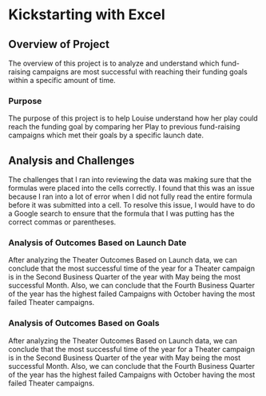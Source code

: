 # Kickstarting with Excel

## Overview of Project
The overview of this project is to analyze and understand which fund-raising campaigns are most successful with reaching their funding goals within a specific amount of time.

### Purpose
The purpose of this project is to help Louise understand how her play could reach the funding goal by comparing her Play to previous fund-raising campaigns which met their goals by a specific launch date.

## Analysis and Challenges
The challenges that I ran into reviewing the data was making sure that the formulas were placed into the cells correctly. I found that this was an issue because I ran into a lot of error when I did not fully read the entire formula before it was submitted into a cell. To resolve this issue, I would have to do a Google search to ensure that the formula that I was putting has the correct commas or parentheses.  

### Analysis of Outcomes Based on Launch Date
After analyzing the Theater Outcomes Based on Launch data, we can conclude that the most successful time of the year for a Theater campaign is in the Second Business Quarter of the year with May being the most successful Month. Also, we can conclude that the Fourth Business Quarter of the year has the highest failed Campaigns with October having the most failed Theater campaigns.

### Analysis of Outcomes Based on Goals
After analyzing the Theater Outcomes Based on Launch data, we can conclude that the most successful time of the year for a Theater campaign is in the Second Business Quarter of the year with May being the most successful Month. Also, we can conclude that the Fourth Business Quarter of the year has the highest failed Campaigns with October having the most failed Theater campaigns.




